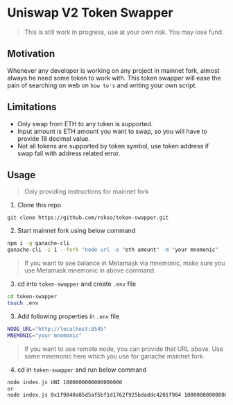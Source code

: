 # Uniswap V2 Token Swapper
> This is still work in progress, use at your own risk. You may lose fund.

## Motivation
Whenever any developer is working on any project in mainnet fork, almost always he need some token to work with. 
This token swapper will ease the pain of searching on web on `how to's` and writing your own script.

## Limitations
- Only swap from ETH to any token is supported.
- Input amount is ETH amount you want to swap, so you will have to provide 18 decimal value.
- Not all tokens are supported by token symbol, use token address if swap fail with address related error.

## Usage
> Only providing instructions for mainnet fork

1. Clone this repo
```git
git clone https://github.com/rokso/token-swapper.git
```

2. Start mainnet fork using below command
```bash
npm i -g ganache-cli
ganache-cli -i 1 --fork "node url -e "eth amount" -m "your mnemonic"
```
> If you want to see balance in Metamask via mnemonic, make sure you use Metamask mnemonic in above command.

3. cd into `token-swapper` and create `.env` file
```bash
cd token-swapper
touch .env
```

3. Add following properties in `.env` file
```bash
NODE_URL="http://localhost:8545"
MNEMONIC="your mnemonic"
```
> If you want to use remote node, you can provide that URL above.
> Use same mnemonic here which you use for ganache mainnet fork.

4. cd in `token-swapper` and run below command
```bash
node index.js UNI 1000000000000000000
or
node index.js 0x1f9840a85d5af5bf1d1762f925bdaddc4201f984 1000000000000000000
```
